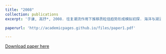 ```yaml
---
title: "2008"
collection: publications
excerpt: '于谦, 高抒*, 2008. 往复潮流作用下推移质粒径趋势形成模拟初探. 海洋与湖沼 39, 297–304.'

paperurl: 'http://academicpages.github.io/files/paper1.pdf'

---
```



[Download paper here](http://academicpages.github.io/files/paper1.pdf)

